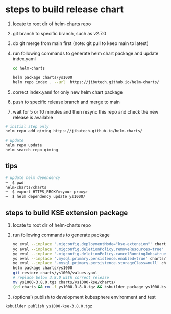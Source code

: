 # steps to build release chart

1. locate to root dir of helm-charts repo

2. git branch to specific branch, such as v2.7.0

3. do git merge from main first (note: git pull to keep main to latest)

4. run following commands to generate helm chart package and update index.yaml

    ```bash
    cd helm-charts

    helm package charts/ys1000
    helm repo index . --url  https://jibutech.github.io/helm-charts/
    ```

5. correct index.yaml for only new helm chart package

6. push to specific release branch and merge to main

7. wait for 5 or 10 minutes and then resync this repo and check the new release is available

```bash
# initial step only
helm repo add qiming https://jibutech.github.io/helm-charts/

# update
helm repo update
helm search repo qiming
```

## tips

```bash
# update helm dependency
➜  $ pwd
helm-charts/charts
➜  $ export HTTPS_PROXY=<your proxy>
➜  $ helm dependency update ys1000/
```

## steps to build KSE extension package

1. locate to root dir of helm-charts repo

2. run following commands to generate package

    ```bash
    yq eval --inplace '.migconfig.deploymentMode="kse-extension"' charts/ys1000/values.yaml
    yq eval --inplace '.migconfig.deletionPolicy.removeResources=true' charts/ys1000/values.yaml
    yq eval --inplace '.migconfig.deletionPolicy.cancelRunningJobs=true' charts/ys1000/values.yaml
    yq eval --inplace '.mysql.primary.persistence.enabled=true' charts/ys1000/values.yaml
    yq eval --inplace '.mysql.primary.persistence.storageClass=null' charts/ys1000/values.yaml
    helm package charts/ys1000
    git restore charts/ys1000/values.yaml
    # replace below 3.8.0 with correct release
    mv ys1000-3.8.0.tgz charts/ys1000-kse/charts/
    (cd charts && rm -f ys1000-3.8.0.tgz && ksbuilder package ys1000-kse && mv ys1000-3.8.0.tgz ../ys1000-kse-3.8.0.tgz)
    ```

3. (optional) publish to development kubesphere environment and test

```bash
ksbuilder publish ys1000-kse-3.8.0.tgz
```
